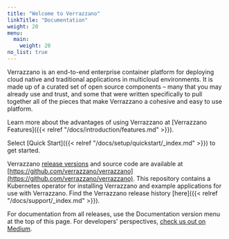 ```yaml
---
title: "Welcome to Verrazzano"
linkTitle: "Documentation"
weight: 20
menu:
  main:
    weight: 20
no_list: true
---
```


Verrazzano is an end-to-end enterprise container platform for deploying cloud native and traditional applications in multicloud environments. It is made up of a curated set of open source components – many that you may already use and trust, and some that were written specifically to pull together all of the pieces that make Verrazzano a cohesive and easy to use platform.

Learn more about the advantages of using Verrazzano at [Verrazzano Features]({{< relref "/docs/introduction/features.md" >}}).

Select [Quick Start]({{< relref "/docs/setup/quickstart/_index.md" >}}) to get started.

Verrazzano [release versions](https://github.com/verrazzano/verrazzano/releases/) and source code are available at [https://github.com/verrazzano/verrazzano](https://github.com/verrazzano/verrazzano).
This repository contains a Kubernetes operator for installing Verrazzano and example applications for use with Verrazzano. Find the Verrazzano release history [here]({{< relref "/docs/support/_index.md" >}}).

For documentation from all releases, use the Documentation version menu at the top of this page. For developers' perspectives, [check us out on Medium](https://medium.com/verrazzano).
